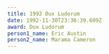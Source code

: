 ```yaml
---
title: 1992 Dux Ludorum
date: 1992-11-30T23:36:39.609Z
award: Dux Ludorum
person1_name: Eric Austin
person2_name: Marama Cameron
---
```


